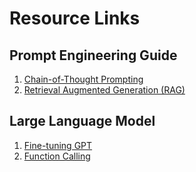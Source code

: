 # Resource Links

## Prompt Engineering Guide

1. [Chain-of-Thought Prompting](https://www.promptingguide.ai/techniques/cot)
2. [Retrieval Augmented Generation (RAG)](https://www.promptingguide.ai/applications/synthetic_rag)

## Large Language Model

1. [Fine-tuning GPT](https://platform.openai.com/docs/guides/fine-tuning/when-to-use-fine-tuning)
2. [Function Calling](https://platform.openai.com/docs/guides/function-calling)